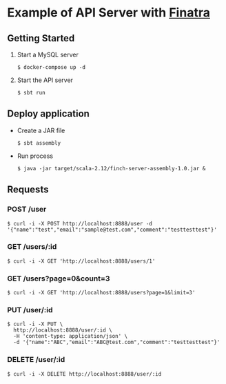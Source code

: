 # Example of API Server with [Finatra](https://twitter.github.io/finatra/)
## Getting Started

1. Start a MySQL server  
    ```
    $ docker-compose up -d    
    ```

2. Start the API server

    ``` 
    $ sbt run
    ```
    
## Deploy application
* Create a JAR file

    ```
    $ sbt assembly
    
    ```

* Run process
    
    ```
    $ java -jar target/scala-2.12/finch-server-assembly-1.0.jar &
    ```    

## Requests     

### POST /user

```
$ curl -i -X POST http://localhost:8888/user -d '{"name":"test","email":"sample@test.com","comment":"testtesttest"}'
```

### GET /users/:id

```
$ curl -i -X GET 'http://localhost:8888/users/1'
```

### GET /users?page=0&count=3

```
$ curl -i -X GET 'http://localhost:8888/users?page=1&limit=3'
```

### PUT /user/:id

```
$ curl -i -X PUT \
  http://localhost:8888/user/:id \
  -H 'content-type: application/json' \
  -d '{"name":"ABC","email":"ABC@test.com","comment":"testtesttest"}'
```

### DELETE /user/:id

```
$ curl -i -X DELETE http://localhost:8888/user/:id
```